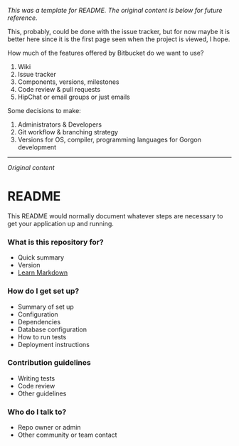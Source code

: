 *This was a template for README. The original content is below for future reference.*

This, probably, could be done with the issue tracker, but for now maybe it is better here since it is the first page seen when the project is viewed, I hope.

How much of the features offered by Bitbucket do we want to use?

1. Wiki
1. Issue tracker
1. Components, versions, milestones
1. Code review & pull requests
1. HipChat or email groups or just emails

Some decisions to make:

1. Administrators & Developers
1. Git workflow & branching strategy
1. Versions for OS, compiler, programming languages for Gorgon development

---
*Original content*
# README #

This README would normally document whatever steps are necessary to get your application up and running.

### What is this repository for? ###

* Quick summary
* Version
* [Learn Markdown](https://bitbucket.org/tutorials/markdowndemo)

### How do I get set up? ###

* Summary of set up
* Configuration
* Dependencies
* Database configuration
* How to run tests
* Deployment instructions

### Contribution guidelines ###

* Writing tests
* Code review
* Other guidelines

### Who do I talk to? ###

* Repo owner or admin
* Other community or team contact